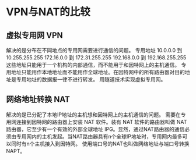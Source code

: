 # VPN与NAT的比较

## 虚拟专用网 VPN
解决的是分布在不同地点的专用网需要进行通信的问题。
专用地址
10.0.0.0 到 10.255.255.255
172.16.0.0 到 172.31.255.255
192.168.0.0 到 192.168.255.255
这些地址只能用于一个机构的内部通信，而不能用于和因特网上的主机通信。
专用地址只能用作本地地址而不能用作全球地址。在因特网中的所有路由器对目的地址是专用地址的数据报一律不进行转发。
用隧道技术实现虚拟专用网。

## 网络地址转换 NAT
解决的是已分配了本地IP地址的主机想和因特网上的主机通信的问题。
需要在专用网连接到因特网的路由器上安装 NAT 软件。装有 NAT 软件的路由器叫做 NAT路由器，它至少有一个有效的外部全球地址 IPG。显然，通过NAT路由器的通信必须由专用网内的主机发起。当NAT路由器具有n个全球IP地址时，专用网内最多可以同时有n个主机接入到因特网。
使用端口号的NAT也叫做网络地址与端口号转换NAPT。